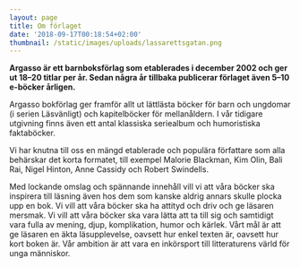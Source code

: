 ```yaml
---
layout: page
title: Om förlaget
date: '2018-09-17T00:18:54+02:00'
thumbnail: /static/images/uploads/lassarettsgatan.png
---
```

**Argasso är ett barnboksförlag som etablerades i december 2002 och ger ut 18–20 titlar per år. Sedan några år tillbaka publicerar förlaget även 5–10 e-böcker årligen.**

Argasso bokförlag ger framför allt ut lättlästa böcker för barn och ungdomar (i serien Läsvänligt) och kapitelböcker för mellanåldern. I vår tidigare utgivning finns även ett antal klassiska seriealbum och humoristiska faktaböcker.

Vi har knutna till oss en mängd etablerade och populära författare som alla behärskar det korta formatet, till exempel Malorie Blackman, Kim Olin, Bali Rai, Nigel Hinton, Anne Cassidy och Robert Swindells.

Med lockande omslag och spännande innehåll vill vi att våra böcker ska inspirera till läsning även hos dem som kanske aldrig annars skulle plocka upp en bok. Vi vill att våra böcker ska ha attityd och driv och ge läsaren mersmak. Vi vill att våra böcker ska vara lätta att ta till sig och samtidigt vara fulla av mening, djup, komplikation, humor och kärlek. Vårt mål är att ge läsaren en äkta läsupplevelse, oavsett hur enkel texten är, oavsett hur kort boken är. Vår ambition är att vara en inkörsport till litteraturens värld för unga människor.
